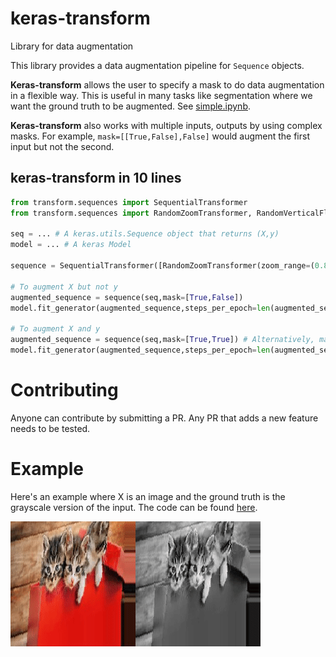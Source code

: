 # keras-transform
Library for data augmentation

This library provides a data augmentation pipeline for `Sequence` objects.

**Keras-transform** allows the user to specify a mask to do data augmentation in a flexible way. This is useful in many tasks like segmentation where we want the ground truth to be augmented.
See [simple.ipynb](examples/simple.ipynb).

**Keras-transform** also works with multiple inputs, outputs by using complex masks.
For example, `mask=[[True,False],False]` would augment the first input but not the second.

## keras-transform in 10 lines

```python
from transform.sequences import SequentialTransformer
from transform.sequences import RandomZoomTransformer, RandomVerticalFlipTransformer

seq = ... # A keras.utils.Sequence object that returns (X,y)
model = ... # A keras Model

sequence = SequentialTransformer([RandomZoomTransformer(zoom_range=(0.8,1.2)), RandomVerticalFlipTransformer()])

# To augment X but not y
augmented_sequence = sequence(seq,mask=[True,False])
model.fit_generator(augmented_sequence,steps_per_epoch=len(augmented_sequence))

# To augment X and y
augmented_sequence = sequence(seq,mask=[True,True]) # Alternatively, mask=True would also work.
model.fit_generator(augmented_sequence,steps_per_epoch=len(augmented_sequence))

```



# Contributing
Anyone can contribute by submitting a PR.
Any PR that adds a new feature needs to be tested.

# Example

Here's an example where X is an image and the ground truth is the grayscale version of the input. The code can be found [here](examples/make_gifs.py).

![alt-text](/examples/example.gif)


